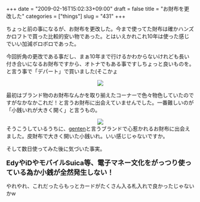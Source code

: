 +++
date = "2009-02-16T15:02:33+09:00"
draft = false
title = "お財布を更改した"
categories = ["things"]
slug = "431"
+++

ちょっと前の事になるが、お財布を更改した。今まで使ってた財布は確かハンズかロフトで買った比較的安い物であった。とはいえかれこれ10年は使った感じでいい加減ボロボロであった。

今回折角の更改である事だし、まぁ10年まで行けるかわからないけれども長い付き合いになるお財布ですから、オトナでもある事ですしちょっと良いものを。と言う事で「デパート」で買いました(そこかょ
<center>
<a title="gentenと言うブランド" href="https://www.flickr.com/photos/30749043@N07/3245509310/">
  <img src="https://static.flickr.com/3079/3245509310_6ff225b7fc_d.jpg" border="0" />
</a>
</center>

最初はブランド物のお財布なんかを取り揃えたコーナーで色々物色していたのですがなかなかこれだ！と言うお財布に出会えていませんでした。一番難しいのが「小銭いれが大きく開く」と言うもの。
<center>
<a title="小銭入れは大きく開くのが好き" href="https://www.flickr.com/photos/30749043@N07/3244677299/">
  <img src="https://static.flickr.com/3132/3244677299_b36967a79c_d.jpg" border="0" />
</a>
</center>
そうこうしているうちに、<a href="http://www.kuipo.co.jp/genten/">genten</a>と言うブランドで心惹かれるお財布に出会えました。皮財布で大きく開いた小銭いれ。いい感じじゃないですか。

そして数日使ってみた後に気づいた事実。

<font size="4"><span style="font-weight: bold;">EdyやiDやモバイルSuica等、電子マネー文化をがっつり使っている為か小銭が全然発生しない！</span></font>


やれやれ、これだったらもっとカードがたくさん入る札入れで良かったじゃないかw
